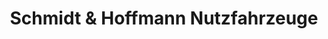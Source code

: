 ---
title: "Schmidt & Hoffmann Nutzfahrzeuge"
url: /kiel/schmidt-und-hoffmann-nutzfahrzeuge/
shop: Autohaus
---